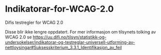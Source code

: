 # Indikatorar-for-WCAG-2.0
Difis testregler for WCAG 2.0


Disse blir ikke lengre oppdatert. For mer informasjon om tilsynets tolking av WCAG 2.0 se https://uu.difi.no/tilsyn/statistikk-og-undersokelser/indikatorar-og-testreglar-universell-utforming-av-nettloysingar#Suksesskriterium_3.3.1_Identifikasjon_av_feil 
